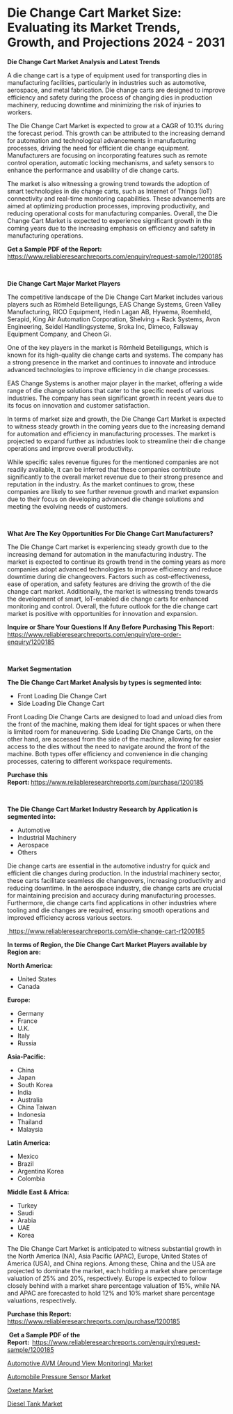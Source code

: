<p><h1>Die Change Cart Market Size: Evaluating its Market Trends, Growth, and Projections 2024 - 2031</h1></p><p><strong>Die Change Cart Market Analysis and Latest Trends</strong></p>
<p><p>A die change cart is a type of equipment used for transporting dies in manufacturing facilities, particularly in industries such as automotive, aerospace, and metal fabrication. Die change carts are designed to improve efficiency and safety during the process of changing dies in production machinery, reducing downtime and minimizing the risk of injuries to workers.</p><p>The Die Change Cart Market is expected to grow at a CAGR of 10.1% during the forecast period. This growth can be attributed to the increasing demand for automation and technological advancements in manufacturing processes, driving the need for efficient die change equipment. Manufacturers are focusing on incorporating features such as remote control operation, automatic locking mechanisms, and safety sensors to enhance the performance and usability of die change carts.</p><p>The market is also witnessing a growing trend towards the adoption of smart technologies in die change carts, such as Internet of Things (IoT) connectivity and real-time monitoring capabilities. These advancements are aimed at optimizing production processes, improving productivity, and reducing operational costs for manufacturing companies. Overall, the Die Change Cart Market is expected to experience significant growth in the coming years due to the increasing emphasis on efficiency and safety in manufacturing operations.</p></p>
<p><strong>Get a Sample PDF of the Report:&nbsp;</strong> <a href="https://www.reliableresearchreports.com/enquiry/request-sample/1200185">https://www.reliableresearchreports.com/enquiry/request-sample/1200185</a></p>
<p>&nbsp;</p>
<p><strong>Die Change Cart Major Market Players</strong></p>
<p><p>The competitive landscape of the Die Change Cart Market includes various players such as Römheld Beteiligungs, EAS Change Systems, Green Valley Manufacturing, RICO Equipment, Hedin Lagan AB, Hywema, Roemheld, Serapid, King Air Automation Corporation, Shelving + Rack Systems, Avon Engineering, Seidel Handlingsysteme, Sroka Inc, Dimeco, Fallsway Equipment Company, and Cheon Gi.</p><p>One of the key players in the market is Römheld Beteiligungs, which is known for its high-quality die change carts and systems. The company has a strong presence in the market and continues to innovate and introduce advanced technologies to improve efficiency in die change processes.</p><p>EAS Change Systems is another major player in the market, offering a wide range of die change solutions that cater to the specific needs of various industries. The company has seen significant growth in recent years due to its focus on innovation and customer satisfaction.</p><p>In terms of market size and growth, the Die Change Cart Market is expected to witness steady growth in the coming years due to the increasing demand for automation and efficiency in manufacturing processes. The market is projected to expand further as industries look to streamline their die change operations and improve overall productivity.</p><p>While specific sales revenue figures for the mentioned companies are not readily available, it can be inferred that these companies contribute significantly to the overall market revenue due to their strong presence and reputation in the industry. As the market continues to grow, these companies are likely to see further revenue growth and market expansion due to their focus on developing advanced die change solutions and meeting the evolving needs of customers.</p></p>
<p>&nbsp;</p>
<p><strong>What Are The Key Opportunities For Die Change Cart Manufacturers?</strong></p>
<p><p>The Die Change Cart market is experiencing steady growth due to the increasing demand for automation in the manufacturing industry. The market is expected to continue its growth trend in the coming years as more companies adopt advanced technologies to improve efficiency and reduce downtime during die changeovers. Factors such as cost-effectiveness, ease of operation, and safety features are driving the growth of the die change cart market. Additionally, the market is witnessing trends towards the development of smart, IoT-enabled die change carts for enhanced monitoring and control. Overall, the future outlook for the die change cart market is positive with opportunities for innovation and expansion.</p></p>
<p><strong>Inquire or Share Your Questions If Any Before Purchasing This Report:</strong> <a href="https://www.reliableresearchreports.com/enquiry/pre-order-enquiry/1200185">https://www.reliableresearchreports.com/enquiry/pre-order-enquiry/1200185</a></p>
<p>&nbsp;</p>
<p><strong>Market Segmentation</strong></p>
<p><strong>The Die Change Cart Market Analysis by types is segmented into:</strong></p>
<p><ul><li>Front Loading Die Change Cart</li><li>Side Loading Die Change Cart</li></ul></p>
<p><p>Front Loading Die Change Carts are designed to load and unload dies from the front of the machine, making them ideal for tight spaces or when there is limited room for maneuvering. Side Loading Die Change Carts, on the other hand, are accessed from the side of the machine, allowing for easier access to the dies without the need to navigate around the front of the machine. Both types offer efficiency and convenience in die changing processes, catering to different workspace requirements.</p></p>
<p><strong>Purchase this Report:&nbsp;</strong><a href="https://www.reliableresearchreports.com/purchase/1200185">https://www.reliableresearchreports.com/purchase/1200185</a></p>
<p>&nbsp;</p>
<p><strong>The Die Change Cart Market Industry Research by Application is segmented into:</strong></p>
<p><ul><li>Automotive</li><li>Industrial Machinery</li><li>Aerospace</li><li>Others</li></ul></p>
<p><p>Die change carts are essential in the automotive industry for quick and efficient die changes during production. In the industrial machinery sector, these carts facilitate seamless die changeovers, increasing productivity and reducing downtime. In the aerospace industry, die change carts are crucial for maintaining precision and accuracy during manufacturing processes. Furthermore, die change carts find applications in other industries where tooling and die changes are required, ensuring smooth operations and improved efficiency across various sectors.</p></p>
<p><a href="https://www.reliableresearchreports.com/die-change-cart-r1200185">&nbsp;https://www.reliableresearchreports.com/die-change-cart-r1200185</a></p>
<p><strong>In terms of Region, the Die Change Cart Market Players available by Region are:</strong></p>
<p>
    <p> <strong> North America: </strong>
        <ul>
            <li>United States</li>
            <li>Canada</li>
        </ul>
        </p> 
    <p> <strong> Europe: </strong>
        <ul>
            <li>Germany</li>
            <li>France</li>
            <li>U.K.</li>
            <li>Italy</li>
            <li>Russia</li>
        </ul>
        </p> 
    <p> <strong> Asia-Pacific: </strong>
        <ul>
            <li>China</li>
            <li>Japan</li>
            <li>South Korea</li>
            <li>India</li>
            <li>Australia</li>
            <li>China Taiwan</li>
            <li>Indonesia</li>
            <li>Thailand</li>
            <li>Malaysia</li>
        </ul>
        </p> 
    <p> <strong> Latin America: </strong>
        <ul>
            <li>Mexico</li>
            <li>Brazil</li>
            <li>Argentina Korea</li>
            <li>Colombia</li>
        </ul>
        </p> 
    <p> <strong> Middle East & Africa: </strong>
        <ul>
            <li>Turkey</li>
            <li>Saudi</li>
            <li>Arabia</li>
            <li>UAE</li>
            <li>Korea</li>
        </ul>
    </p>
    </p>
<p><p>The Die Change Cart Market is anticipated to witness substantial growth in the North America (NA), Asia Pacific (APAC), Europe, United States of America (USA), and China regions. Among these, China and the USA are projected to dominate the market, each holding a market share percentage valuation of 25% and 20%, respectively. Europe is expected to follow closely behind with a market share percentage valuation of 15%, while NA and APAC are forecasted to hold 12% and 10% market share percentage valuations, respectively.</p></p>
<p><strong>Purchase this Report: </strong><a href="https://www.reliableresearchreports.com/purchase/1200185">https://www.reliableresearchreports.com/purchase/1200185</a></p>
<p>&nbsp;<strong>Get a Sample PDF of the Report:&nbsp;&nbsp;</strong><a href="https://www.reliableresearchreports.com/enquiry/request-sample/1200185">https://www.reliableresearchreports.com/enquiry/request-sample/1200185</a></p>
<p><strong></strong></p>
<p><p><a href="https://www.linkedin.com/pulse/automotive-avm-around-view-monitoring-market-share-amp-esu5e?trackingId=ujlpondF8FzgX7NL3sZ7CA%3D%3D">Automotive AVM (Around View Monitoring) Market</a></p><p><a href="https://www.linkedin.com/pulse/automobile-pressure-sensor-market-research-report-forecasted-bht1e?trackingId=ZJXKJjzwtqtt8FaXRF7%2Bsg%3D%3D">Automobile Pressure Sensor Market</a></p><p><a href="https://glittery-fuchsia-86a.notion.site/Oxetane-Market-Research-Report-Forecasted-for-Period-from-2024-2031-by-Market-Type-Market-Applic-ff4a775bf7fb449e9ca67b04b38d7e54">Oxetane Market</a></p><p><a href="https://view.publitas.com/reportprime-1/diesel-tank-market-offers-provide-insightful-data-for-the-time-period-from-2024-to-2031-and-also-provide-analysis-based-on-application-type-and-region/">Diesel Tank Market</a></p></p>